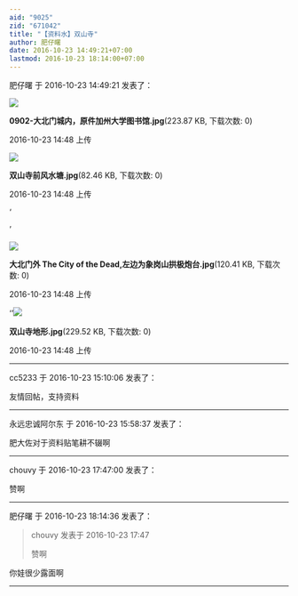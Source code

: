 ```yaml
---
aid: "9025"
zid: "671042"
title: "【资料水】双山寺"
author: 肥仔曙
date: 2016-10-23 14:49:21+07:00
lastmod: 2016-10-23 18:14:00+07:00
---
```


肥仔曙 于 2016-10-23 14:49:21 发表了：

![](/9025/144849p7fzfsnsf8rswzsf.jpg)

**0902-大北门城内，原件加州大学图书馆.jpg**(223.87 KB, 下载次数: 0)

2016-10-23 14:48 上传

![](/9025/144849vzz3rkgakgf3fk5g.jpg)

**双山寺前风水塘.jpg**(82.46 KB, 下载次数: 0)

2016-10-23 14:48 上传

‘

’

![](/9025/144850z1503qywnw10wt5y.jpg)

**大北门外 The City of the Dead,左边为象岗山拱极炮台.jpg**(120.41 KB, 下载次数: 0)

2016-10-23 14:48 上传

‘’![](/9025/144850pwqu5uci6q6ew6zw.jpg)

**双山寺地形.jpg**(229.52 KB, 下载次数: 0)

2016-10-23 14:48 上传

---

cc5233 于 2016-10-23 15:10:06 发表了：

友情回帖，支持资料

---

永远忠诚阿尔东 于 2016-10-23 15:58:37 发表了：

肥大佐对于资料贴笔耕不辍啊

---

chouvy 于 2016-10-23 17:47:00 发表了：

赞啊

---

肥仔曙 于 2016-10-23 18:14:36 发表了：

> chouvy 发表于 2016-10-23 17:47
>
> 赞啊

你娃很少露面啊

---
